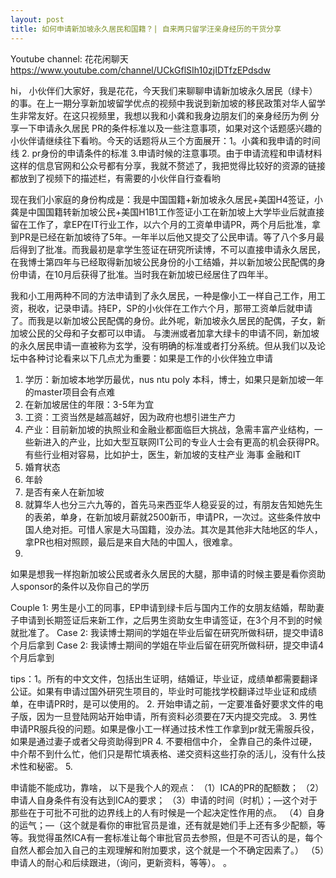 ```yaml
---
layout: post
title: 如何申请新加坡永久居民和国籍？| 自来两只留学汪亲身经历的干货分享
---
```


Youtube channel: 花花闲聊天 https://www.youtube.com/channel/UCkGflSIh10zjIDTfzEPdsdw

hi， 小伙伴们大家好，我是花花，今天我们来聊聊申请新加坡永久居民（绿卡）的事。在上一期分享新加坡留学优点的视频中我说到新加坡的移民政策对华人留学生非常友好。在这只视频里，我想以我和小龚和我身边朋友们的亲身经历为例 分享一下申请永久居民 PR的条件标准以及一些注意事项，如果对这个话题感兴趣的小伙伴请继续往下看哟。今天的话题将从三个方面展开：1。小龚和我申请的时间线 2. pr身份的申请条件的标准 3.申请时候的注意事项。由于申请流程和申请材料这样的信息官网和公众号都有分享，我就不赘述了，我把觉得比较好的资源的链接都放到了视频下的描述栏，有需要的小伙伴自行查看哟

现在我们小家庭的身份构成是：我是中国国籍+新加坡永久居民+美国H4签证，小龚是中国国籍转新加坡公民+美国H1B1工作签证小工在新加坡上大学毕业后就直接留在工作了，拿EP在IT行业工作，以六个月的工资单申请PR，两个月后批准，拿到PR是已经在新加坡待了5年。一年半以后他又提交了公民申请。等了八个多月最后得到了批准。而我最初是拿学生签证在研究所读博，不可以直接申请永久居民，在我博士第四年与已经取得新加坡公民身份的小工结婚，并以新加坡公民配偶的身份申请，在10月后获得了批准。当时我在新加坡已经居住了四年半。


我和小工用两种不同的方法申请到了永久居民，一种是像小工一样自己工作，用工资，税收，记录申请。持EP，SP的小伙伴在工作六个月，那带工资单后就申请了。而我是以新加坡公民配偶的身份。此外呢，新加坡永久居民的配偶，子女，新加坡公民的父母和子女都可以申请。
与澳洲或者加拿大绿卡的申请不同，新加坡的永久居民申请一直被称为玄学，没有明确的标准或者打分系统。但从我们以及论坛中各种讨论看来以下几点尤为重要：如果是工作的小伙伴独立申请

1. 学历：新加坡本地学历最优，nus ntu poly 本科，博士，如果只是新加坡一年的master项目会有点难
2. 在新加坡居住的年限：3-5年为宜
3. 工资：工资当然是越高越好，因为政府也想引进生产力
4. 产业：目前新加坡的执照业和金融业都面临巨大挑战，急需丰富产业结构，一些新进入的产业，比如大型互联网IT公司的专业人士会有更高的机会获得PR。有些行业相对容易，比如护士，医生，新加坡的支柱产业 海事 金融和IT
5. 婚育状态
6. 年龄
7. 是否有亲人在新加坡
8. 就算华人也分三六九等的，首先马来西亚华人稳妥妥的过，有朋友告知她先生的表弟，单身，在新加坡月薪就2500新币，申请PR，一次过。这些条件放中国人绝对拒。可惜人家是大马国籍，没办法。其次是其他非大陆地区的华人，拿PR也相对照顾，最后是来自大陆的中国人，很难拿。
9. 
如果是想我一样抱新加坡公民或者永久居民的大腿，那申请的时候主要是看你资助人sponsor的条件以及你自己的学历

Couple 1: 男生是小工的同事，EP申请到绿卡后与国内工作的女朋友结婚，帮助妻子申请到长期签证后来新工作，之后男生资助女生申请签证，在3个月不到的时候就批准了。
Case 2: 我读博士期间的学姐在毕业后留在研究所做科研，提交申请8个月后拿到
Case 2: 我读博士期间的学姐在毕业后留在研究所做科研，提交申请4个月后拿到

tips：1。所有的中文文件，包括出生证明，结婚证，毕业证，成绩单都需要翻译公证。如果有申请过国外研究生项目的，毕业时可能找学校翻译过毕业证和成绩单，在申请PR时，是可以使用的。
2. 开始申请之前，一定要准备好要求文件的电子版，因为一旦登陆网站开始申请，所有资料必须要在7天内提交完成。
3. 男性申请PR服兵役的问题。如果是像小工一样通过技术性工作拿到pr就无需服兵役，如果是通过妻子或者父母资助得到PR
4. 不要相信中介， 全靠自己的条件过硬，中介帮不到什么忙，他们只是帮忙填表格、递交资料这些打杂的活儿，没有什么技术性和秘密。
5. 

申请能不能成功，靠啥， 以下是我个人的观点：
（1）ICA的PR的配额数；
（2）申请人自身条件有没有达到ICA的要求；
（3）申请的时间（时机）；—这个对于那些在于可批不可批的边界线上的人有时候是一个起决定性作用的点。
（4）自身的运气；—（这个就是看你的审批官员是谁，还有就是她们手上还有多少配额，等等。我觉得虽然ICA有一套标准让每个审批官员去参照，但是不可否认的是，每个自然人都会加入自己的主观理解和附加要求，这个就是一个不确定因素了。）
（5）申请人的耐心和后续跟进，（询问，更新资料，等等）。
。